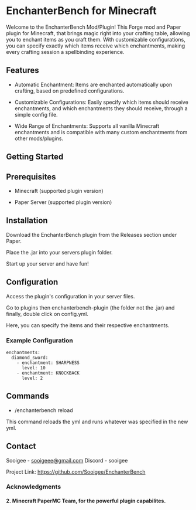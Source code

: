 # EnchanterBench for Minecraft


Welcome to the EnchanterBench Mod/Plugin! This Forge mod and Paper plugin for Minecraft, that brings magic right into your crafting table, allowing you to enchant items as you craft them. With customizable configurations, you can specify exactly which items receive which enchantments, making every crafting session a spellbinding experience.

## Features

* Automatic Enchantment: Items are enchanted automatically upon crafting, based on predefined configurations.

* Customizable Configurations: Easily specify which items should receive enchantments, and which enchantments they should receive, through a simple config file.

* Wide Range of Enchantments: Supports all vanilla Minecraft enchantments and is compatible with many custom enchantments from other mods/plugins.



## Getting Started

## Prerequisites

* Minecraft (supported plugin version)
  
* Paper Server (supported plugin version)

## Installation

Download the EnchanterBench plugin from the Releases section under Paper.

Place the .jar into your servers plugin folder.

Start up your server and have fun!

## Configuration

Access the plugin's configuration in your server files.

Go to plugins then enchanterbench-plugin (the folder not the .jar) and finally, double click on config.yml.

Here, you can specify the items and their respective enchantments.

### Example Configuration
```
enchantments:
  diamond_sword:
    - enchantment: SHARPNESS
      level: 10
    - enchantment: KNOCKBACK
      level: 2
```

## Commands

* /enchanterbench reload
  
 This command reloads the yml and runs whatever was specified in the new yml.

## Contact

Sooigee - sooigeee@gmail.com
Discord - sooigee

Project Link: https://github.com/Sooigee/EnchanterBench

### Acknowledgments

#### 2. Minecraft PaperMC Team, for the powerful plugin capabilites.

